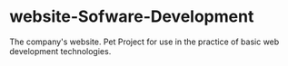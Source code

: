 # website-Sofware-Development
The company's website. Pet Project for use in the practice of basic web development technologies.
